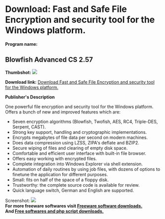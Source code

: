 # Download: Fast and Safe File Encryption and security tool for the Windows platform.

**Program name:**

## Blowfish Advanced CS 2.57

  
**Thumbshot:** ![](http://www.freewarefiles.com/screenshot/blowfish_acs_md.gif)   
  
**Download link:** [Download Fast and Safe File Encryption and security tool for the Windows platform.](http://freesoftwares.boysofts.com/Blowfish-Advanced-CS_program_12540.html)  
  


**Publisher's Description**  
  


One powerful file encryption and security tool for the Windows platform. Offers a bunch of new and improved features which are: 

  * Seven encryption algorithms (Blowfish, Twofish, AES, RC4, Triple-DES, Serpent, CAST). 
  * Strong key support, handling and cryptographic implementations. 
  * Encrypts megabytes of file data per second on modern machines. 
  * Does data compression using LZSS, ZIPA's deflate and BZIP2. 
  * Secure wiping of files and clearing of empty disk space. 
  * Comfortable and efficient user interface with built-in file browser. 
  * Offers easy working with encrypted files. 
  * Complete integration into Windows Explorer via shell extension. 
  * Automation of daily routines by using job files, with dozens of options to finetune the application for different purposes. 
  * Small: fits on half of the space of a floppy disk. 
  * Trustworthy: the complete source code is available for review. 
  * Quick language switch, German and English are supported. 

  
  
Screenshot: ![](http://www.freewarefiles.com/screenshot/blowfish_acs.gif)   
**For more freeware softwares visit [Freeware software downloads.](http://freesoftwares.boysofts.com/)**   
**And [Free softwares and php script downloads.](http://www.boysofts.com/)**
